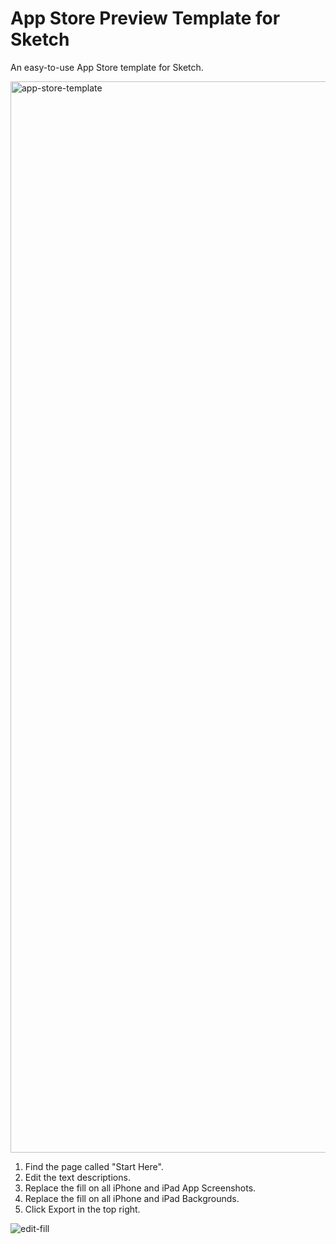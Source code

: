 # App Store Preview Template for Sketch
An easy-to-use App Store template for Sketch.


<img width="1714" alt="app-store-template" src="https://user-images.githubusercontent.com/6632499/29950696-67b4b328-8e72-11e7-9e98-56660fa4cc98.png">

1. Find the page called "Start Here".
2. Edit the text descriptions.
3. Replace the fill on all iPhone and iPad App Screenshots.
4. Replace the fill on all iPhone and iPad Backgrounds.
5. Click Export in the top right.

![edit-fill](https://user-images.githubusercontent.com/6632499/29950664-284bd20c-8e72-11e7-8060-3c6458dd9831.gif)